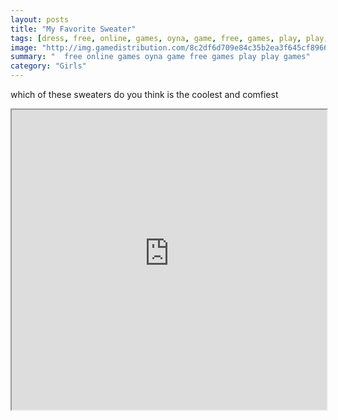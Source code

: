 ```yaml
---
layout: posts
title: "My Favorite Sweater"
tags: [dress, free, online, games, oyna, game, free, games, play, play, games]
image: "http://img.gamedistribution.com/8c2df6d709e84c35b2ea3f645cf89661.jpg"
summary: "  free online games oyna game free games play play games"
category: "Girls"
---
```


which of these sweaters do you think is the coolest and comfiest

<iframe width="100%" height="480px;" src="http://flash.gamedistribution.com?game=8c2df6d709e84c35b2ea3f645cf89661"></iframe>